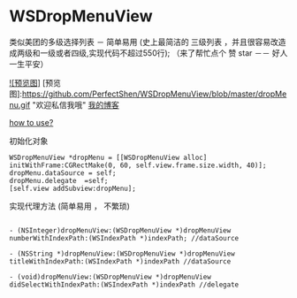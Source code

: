 # WSDropMenuView
类似美团的多级选择列表 － 简单易用 
(史上最简洁的 三级列表  ，并且很容易改造成两级和一级或者四级,实现代码不超过550行);
（来了帮忙点个 赞 star  －－ 好人一生平安）



[![预览图]](http://www.cnblogs.com/Seeulater/)
[预览图]:https://github.com/PerfectShen/WSDropMenuView/blob/master/dropMenu.gif "欢迎私信我哦"
[我的博客](http://www.cnblogs.com/Seeulater/ "欢迎私信我哦")


 [how to use?](http://www.cnblogs.com/Seeulater/ "欢迎私信我哦")
 
  
初始化对象
   
``` OC
WSDropMenuView *dropMenu = [[WSDropMenuView alloc] initWithFrame:CGRectMake(0, 60, self.view.frame.size.width, 40)];
dropMenu.dataSource = self;
dropMenu.delegate  =self;
[self.view addSubview:dropMenu];  

```

  实现代理方法 (简单易用 ， 不繁琐)
```OC

- (NSInteger)dropMenuView:(WSDropMenuView *)dropMenuView numberWithIndexPath:(WSIndexPath *)indexPath; //dataSource

- (NSString *)dropMenuView:(WSDropMenuView *)dropMenuView titleWithIndexPath:(WSIndexPath *)indexPath //dataSource

- (void)dropMenuView:(WSDropMenuView *)dropMenuView didSelectWithIndexPath:(WSIndexPath *)indexPath //delegate
```

 
 
